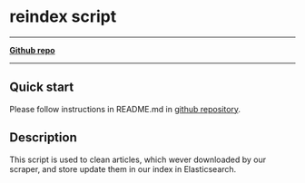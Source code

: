 # reindex script
---
[**Github repo**](https://github.com/FIIT-TEAM8/reindex_script)

---

## Quick start
Please follow instructions in README.md in [github repository](https://github.com/FIIT-TEAM8/reindex_script).

## Description
This script is used to clean articles, which wever downloaded by our scraper, and store update them in our index in Elasticsearch.
